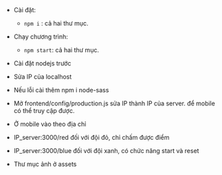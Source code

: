 * Cài đặt:
	- `npm i` : cả hai thư mục.
* Chạy chương trình:
	- `npm start`: cả hai thư mục.
* Cài đặt nodejs trước
* Sửa IP của localhost 

* Nếu lỗi cài thêm npm i node-sass
* Mở frontend/config/production.js sửa IP  thành IP của server. để mobile có thể truy cập được.
* Ở mobile vào theo địa chỉ 
* IP_server:3000/red  đối với đội đỏ, chỉ chấm được điểm
* IP_server:3000/blue đối với đội xanh, có chức năng start và reset

* Thư mục ảnh ở assets

